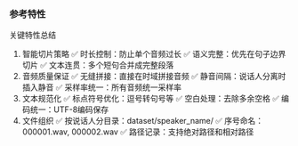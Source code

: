 ### 参考特性

关键特性总结
1. 智能切片策略
✅ 时长控制：防止单个音频过长
✅ 语义完整：优先在句子边界切片
✅ 文本连贯：多个短句合并成完整段落
2. 音频质量保证
✅ 无缝拼接：直接在时域拼接音频
✅ 静音间隔：说话人分离时插入静音
✅ 采样率统一：所有音频统一采样率
3. 文本规范化
✅ 标点符号优化：逗号转句号等
✅ 空白处理：去除多余空格
✅ 编码统一：UTF-8编码保存
4. 文件组织
✅ 按说话人分目录：dataset/speaker_name/
✅ 序号命名：000001.wav, 000002.wav
✅ 路径记录：支持绝对路径和相对路径